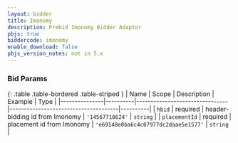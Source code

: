 ```yaml
---
layout: bidder
title: Imonomy
description: Prebid Imonomy Bidder Adaptor
pbjs: true
biddercode: imonomy
enable_download: false
pbjs_version_notes: not in 5.x
---
```




### Bid Params

{: .table .table-bordered .table-striped }
| Name          | Scope    | Description                    | Example                              | Type     |
|---------------|----------|--------------------------------|--------------------------------------|----------|
| `hbid`        | required | header-bidding id from Imonomy | `'14567718624'`                      | `string` |
| `placementId` | required | placement id from Imonomy      | `'e69148e0ba6c4c07977dc2daae5e1577'` | `string` |
